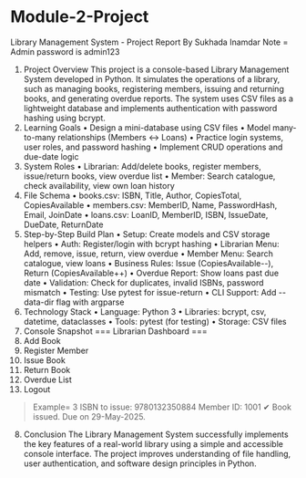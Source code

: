 # Module-2-Project
Library Management System - Project Report By Sukhada Inamdar
Note = Admin password is admin123
1. Project Overview
This project is a console-based Library Management System developed in Python. It simulates the operations of a library, such as managing books, registering members, issuing and returning books, and generating overdue reports. The system uses CSV files as a lightweight database and implements authentication with password hashing using bcrypt.
2. Learning Goals
• Design a mini-database using CSV files
• Model many-to-many relationships (Members ↔ Loans)
• Practice login systems, user roles, and password hashing
• Implement CRUD operations and due-date logic
3. System Roles
• Librarian: Add/delete books, register members, issue/return books, view overdue list
• Member: Search catalogue, check availability, view own loan history
4. File Schema
• books.csv: ISBN, Title, Author, CopiesTotal, CopiesAvailable
• members.csv: MemberID, Name, PasswordHash, Email, JoinDate
• loans.csv: LoanID, MemberID, ISBN, IssueDate, DueDate, ReturnDate
5. Step-by-Step Build Plan
• Setup: Create models and CSV storage helpers
• Auth: Register/login with bcrypt hashing
• Librarian Menu: Add, remove, issue, return, view overdue
• Member Menu: Search catalogue, view loans
• Business Rules: Issue (CopiesAvailable--), Return (CopiesAvailable++)
• Overdue Report: Show loans past due date
• Validation: Check for duplicates, invalid ISBNs, password mismatch
• Testing: Use pytest for issue-return
• CLI Support: Add --data-dir flag with argparse
6. Technology Stack
• Language: Python 3
• Libraries: bcrypt, csv, datetime, dataclasses
• Tools: pytest (for testing)
• Storage: CSV files
7. Console Snapshot
=== Librarian Dashboard ===
1. Add Book
2. Register Member
3. Issue Book
4. Return Book
5. Overdue List
6. Logout
> Example=
3
ISBN to issue: 9780132350884
Member ID: 1001
✔ Book issued. Due on 29-May-2025.
8. Conclusion
The Library Management System successfully implements the key features of a real-world library using a simple and accessible console interface. The project improves understanding of file handling, user authentication, and software design principles in Python.
 
